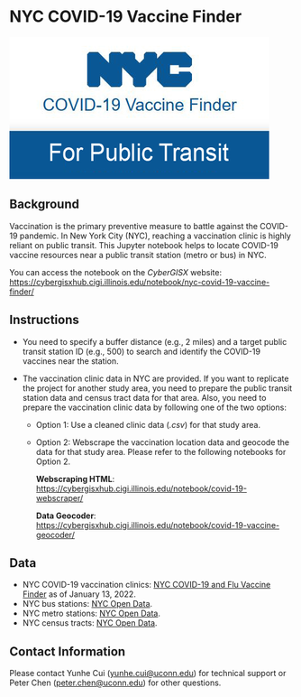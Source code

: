 # NYC COVID-19 Vaccine Finder

![NYC COVID-19 Vaccine Finder](NYCVaccineFinder.jpg)

## Background
Vaccination is the primary preventive measure to battle against the COVID-19 pandemic. In New York City (NYC), reaching a vaccination clinic is highly reliant on public transit. This Jupyter notebook helps to locate COVID-19 vaccine resources near a public transit station (metro or bus) in NYC. 

You can access the notebook on the *CyberGISX* website: https://cybergisxhub.cigi.illinois.edu/notebook/nyc-covid-19-vaccine-finder/

## Instructions
* You need to specify a buffer distance (e.g., 2 miles) and a target public transit station ID (e.g., 500) to search and identify the COVID-19 vaccines near the station.

* The vaccination clinic data in NYC are provided. If you want to replicate the project for another study area, you need to prepare the public transit station data and census tract data for that area. Also, you need to prepare the vaccination clinic data by following one of the two options:
    - Option 1: Use a cleaned clinic data (*.csv*) for that study area.
    - Option 2: Webscrape the vaccination location data and geocode the data for that study area. Please refer to the following notebooks for Option 2.

      **Webscraping HTML**: https://cybergisxhub.cigi.illinois.edu/notebook/covid-19-webscraper/
      
      **Data Geocoder**: https://cybergisxhub.cigi.illinois.edu/notebook/covid-19-vaccine-geocoder/

## Data
* NYC COVID-19 vaccination clinics: [NYC COVID-19 and Flu Vaccine Finder](https://vaccinefinder.nyc.gov/) as of January 13, 2022.
* NYC bus stations: [NYC Open Data](https://data.cityofnewyork.us/Transportation/Bus-Stop-Shelters/qafz-7myz).
* NYC metro stations: [NYC Open Data](https://data.cityofnewyork.us/Transportation/Subway-Stations/arq3-7z49).
* NYC census tracts: [NYC Open Data](https://data.cityofnewyork.us/City-Government/2010-Census-Tracts/fxpq-c8ku). 

## Contact Information
Please contact Yunhe Cui (yunhe.cui@uconn.edu) for technical support or Peter Chen (peter.chen@uconn.edu) for other questions.
